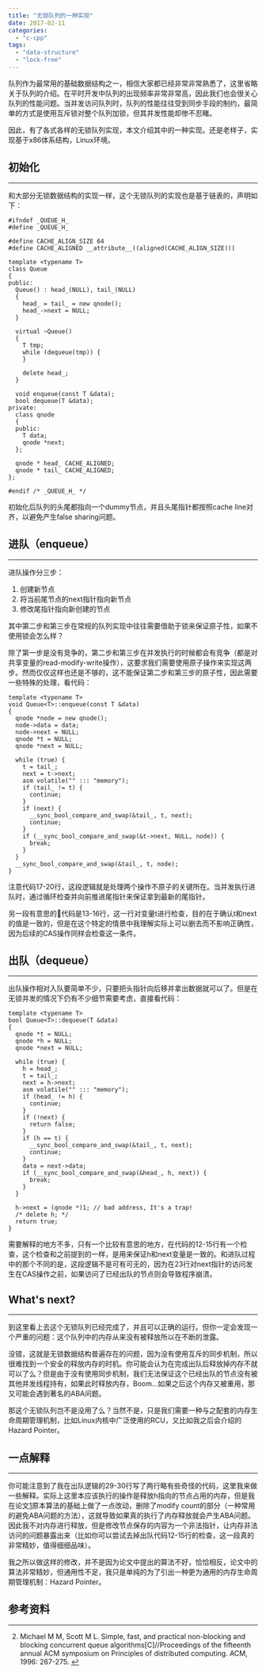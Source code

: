 ```yaml
---
title: "无锁队列的一种实现"
date: 2017-02-11
categories: 
  - "c-cpp"
tags: 
  - "data-structure"
  - "lock-free"
---
```


队列作为最常用的基础数据结构之一，相信大家都已经非常非常熟悉了，这里省略关于队列的介绍。在平时开发中队列的出现频率非常非常高，因此我们也会很关心队列的性能问题。当并发访问队列时，队列的性能往往受到同步手段的制约，最简单的方式是使用互斥锁对整个队列加锁，但其并发性能却惨不忍睹。

因此，有了各式各样的无锁队列实现，本文介绍其中的一种实现。还是老样子，实现基于x86体系结构，Linux环境。

<!--more-->

## 初始化

* * *

和大部分无锁数据结构的实现一样，这个无锁队列的实现也是基于链表的，声明如下：

```
#ifndef _QUEUE_H_
#define _QUEUE_H_

#define CACHE_ALIGN_SIZE 64
#define CACHE_ALIGNED __attribute__((aligned(CACHE_ALIGN_SIZE)))

template <typename T>
class Queue
{
public:
  Queue() : head_(NULL), tail_(NULL)
  {
    head_ = tail_ = new qnode();
    head_->next = NULL;
  }

  virtual ~Queue()
  {
    T tmp;
    while (dequeue(tmp)) {
    }

    delete head_;
  }

  void enqueue(const T &data);
  bool dequeue(T &data);
private:
  class qnode
  {
  public:
    T data;
    qnode *next;
  };

  qnode * head_ CACHE_ALIGNED;
  qnode * tail_ CACHE_ALIGNED;
};

#endif /* _QUEUE_H_ */
```

初始化后队列的头尾都指向一个dummy节点，并且头尾指针都按照cache line对齐，以避免产生false sharing问题。

## 进队（enqueue）

* * *

进队操作分三步：

1. 创建新节点
2. 将当前尾节点的next指针指向新节点
3. 修改尾指针指向新创建的节点

其中第二步和第三步在常规的队列实现中往往需要借助于锁来保证原子性，如果不使用锁会怎么样？

除了第一步是没有竞争的，第二步和第三步在并发执行的时候都会有竞争（都是对共享变量的read-modify-write操作），这要求我们需要使用原子操作来实现这两步。然而仅仅这样也还是不够的，这不能保证第二步和第三步的原子性，因此需要一些特殊的处理，看代码：

```
template <typename T>
void Queue<T>::enqueue(const T &data)
{
  qnode *node = new qnode();
  node->data = data;
  node->next = NULL;
  qnode *t = NULL;
  qnode *next = NULL;

  while (true) {
    t = tail_;
    next = t->next;
    asm volatile("" ::: "memory");
    if (tail_ != t) {
      continue;
    }
    if (next) {
      __sync_bool_compare_and_swap(&tail_, t, next);
      continue;
    }
    if (__sync_bool_compare_and_swap(&t->next, NULL, node)) {
      break;
    }
  }
  __sync_bool_compare_and_swap(&tail_, t, node);
}
```

注意代码17-20行，这段逻辑就是处理两个操作不原子的关键所在。当并发执行进队时，通过循环检查并向前推进尾指针来保证拿到最新的尾指针。

另一段有意思的代码是13-16行，这一行对变量t进行检查，目的在于确认t和next的值是一致的，但是在这个特定的情景中我理解实际上可以删去而不影响正确性，因为后续的CAS操作同样会检查这一条件。

## 出队（dequeue）

* * *

出队操作相对入队要简单不少，只要把头指针向后移并拿出数据就可以了。但是在无锁并发的情况下仍有不少细节需要考虑，直接看代码：

```
template <typename T>
bool Queue<T>::dequeue(T &data)
{
  qnode *t = NULL;
  qnode *h = NULL;
  qnode *next = NULL;

  while (true) {
    h = head_;
    t = tail_;
    next = h->next;
    asm volatile("" ::: "memory");
    if (head_ != h) {
      continue;
    }
    if (!next) {
      return false;
    }
    if (h == t) {
      __sync_bool_compare_and_swap(&tail_, t, next);
      continue;
    }
    data = next->data;
    if (__sync_bool_compare_and_swap(&head_, h, next)) {
      break;
    }
  }

  h->next = (qnode *)1; // bad address, It's a trap!
  /* delete h; */
  return true;
}
```

需要解释的地方不多，只有一个比较有意思的地方，在代码的12-15行有一个检查，这个检查和之前提到的一样，是用来保证h和next变量是一致的。和进队过程中的那个不同的是，这段逻辑不是可有可无的，因为在23行对next指针的访问发生在CAS操作之前，如果访问了已经出队的节点则会导致程序崩溃。

## What's next?

* * *

到这里看上去这个无锁队列已经完成了，并且可以正确的运行。但你一定会发现一个严重的问题：这个队列中的内存从来没有被释放所以在不断的泄露。

没错，这就是无锁数据结构普遍存在的问题，因为没有使用互斥的同步机制，所以很难找到一个安全的释放内存的时机。你可能会认为在完成出队后释放掉内存不就可以了么？但是由于没有使用同步机制，我们无法保证这个已经出队的节点没有被其他并发线程持有，如果此时释放内存，Boom...如果之后这个内存又被重用，那又可能会遇到著名的ABA问题。

那这个无锁队列岂不是没用了么？当然不是，只是我们需要一种与之配套的内存生命周期管理机制，比如Linux内核中广泛使用的RCU，又比如我之后会介绍的Hazard Pointer。

## 一点解释

* * *

你可能注意到了我在出队逻辑的29-30行写了两行略有些奇怪的代码，这里我来做一些解释。实际上这里本应该执行的操作是释放h指向的节点占用的内存，但是我在论文[1](#fn-1627-queue)原本算法的基础上做了一点改动，删除了modify count的部分（一种常用的避免ABA问题的方法），这就导致如果真的执行了内存释放就会产生ABA问题。因此我不对内存进行释放，但是修改节点保存的内容为一个非法指针，让内存非法访问的问题暴露出来（比如你可以尝试去掉出队代码12-15行的检查，这一段真的非常精妙，值得细细品味）。

我之所以做这样的修改，并不是因为论文中提出的算法不好，恰恰相反，论文中的算法非常精妙，但通用性不足，我只是单纯的为了引出一种更为通用的内存生命周期管理机制：Hazard Pointer。

## 参考资料

* * *

2. Michael M M, Scott M L. Simple, fast, and practical non-blocking and blocking concurrent queue algorithms\[C\]//Proceedings of the fifteenth annual ACM symposium on Principles of distributed computing. ACM, 1996: 267-275. [↩](#fnref-1627-queue)
